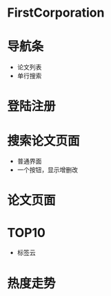 # FirstCorporation

# 导航条

* 论文列表
* 单行搜索

# 登陆注册

# 搜索论文页面

* 普通界面
* 一个按钮，显示增删改

# 论文页面

# TOP10

* 标签云

# 热度走势



